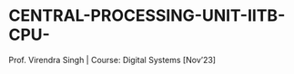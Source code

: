 # CENTRAL-PROCESSING-UNIT-IITB-CPU-
Prof. Virendra Singh | Course: Digital Systems            [Nov’23]
